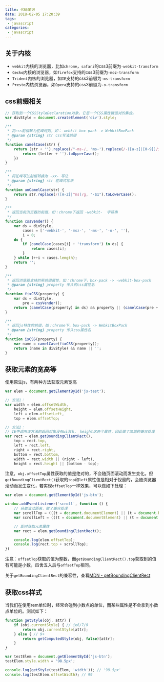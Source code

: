 ```yaml
---
title: 代码笔记
date: 2018-02-05 17:20:39
tags:
 - javascript
categories:
 - javascript
---
```


## 关于内核

- `webkit`内核的浏览器，比如`chrome`，`safari`的css3前缀为`-webkit-transform`
- `Gecko`内核的浏览器，如`firefox`支持的css3前缀为`-moz-transform`
- `Trident`内核的浏览器，如`IE`支持的css3前缀为`-ms-transform`
- `Presto`内核浏览器，如`Opera`支持的css3前缀为`-o-transform`

<!-- more -->

## css前缀相关

``` js
// 获取到一个CSSStyleDeclaration对象，它是一个CSS属性键值对的集合。
var divStyle = document.createElement('div').style;

/**
 * 将css前缀转为驼峰规则，如：-webkit-box-pack -> WebkitBoxPack
 * @param {string} str css写法前缀
 */
function camelCase(str) {
    return (str + '').replace(/^-ms-/, 'ms-').replace(/-([a-z]|[0-9])/ig, function(all, letter) {
        return (letter + '').toUpperCase();
    })
}

/**
 * 将驼峰写法前缀转换为 -xx- 写法
 * @param {string} str 驼峰式写法
 */
function unCamelCase(str) {
    return str.replace(/([A-Z]|^ms)/g, "-$1").toLowerCase();
}

/**
 * 返回当前浏览器的前缀，如：chrome下返回 -webkit-  字符串
 */
function cssVender() {
    var ds = divStyle,
        cases = ['-webkit-', '-moz-', '-ms-', '-o-', ''],
        i = 0;
    do {
        if (camelCase(cases[i] + 'transform') in ds) {
            return cases[i];
        }
    } while (++i < cases.length);
    return '';
}

/**
 * 返回浏览器支持的带前缀属性，如：chrome下，box-pack -> -webkit-box-pack
 * @param {string} property 传入的css属性名
 */
function fixCSS(property) {
    var ds = divStyle,
        pre = cssVender();
    return (camelCase(property) in ds) && property || (camelCase(pre + property) in ds) && pre + property || property;
}

/**
 * 返回js特性的前缀，如：chrome下，box-pack -> WebkitBoxPack
 * @param {string} property 传入css属性名
 */
function isCSS(property) {
    var name = camelCase(fixCSS(property));
    return (name in divStyle) && name || '';
}
```

## 获取元素的宽高等

使用原生js，有两种方法获取元素宽高

``` js
var elem = document.getElementById('js-test');

// 方法1：
var width = elem.offsetWidth,
    height = elem.offsetHeight,
    left = elem.offsetLeft,
    top = elem.offsetTop;

// 方法2：
// IE中调用该方法的返回对象没有width， height这两个属性，因此做了简单的兼容处理
var rect = elem.getBoundingClientRect(),
    top = rect.top,
    left = rect.left,
    right = rect.right,
    bottom = rect.bottom,
    width = rect.width || (right - left),
    height = rect.height || (bottom - top);
```

注意，`obj.offsetTop`属性获取的值是绝对的，不会随页面滚动而发生变化。但`getBoundingClientRect()`获取的`top`和`left`属性值是相对于视窗的，会随浏览器滚动而发生变化，若实现`offsetTop`一样效果，可以做如下处理：

``` js
var elem = document.getElementById('js-btn');

window.addEventListener('scroll', function () {
    // 获取滚动距离，做了兼容处理
    var scrollTop = (((t = document.documentElement) || (t = document.body.parentNode)) && typeof t.scrollTop == 'number' ? t : document.body).scrollTop;
    var scrollLeft = (((t = document.documentElement) || (t = document.body.parentNode)) && typeof t.scrollLeft == 'number' ? t : document.body).scrollLeft;

    // 即时获取元素属性
    var rect = elem.getBoundingClientRect();

    console.log(elem.offsetTop);
    console.log(rect.top + scrollTop);
})
```

注意：`offsetTop`获取的值为整数，而`getBoundingClientRect().top`获取到的值有可能是小数，四舍五入后与`offsetTop`相同。

关于`getBoundingClientRect`的兼容性，查看[MDN - getBoundingClientRect](https://developer.mozilla.org/zh-CN/docs/Web/API/Element/getBoundingClientRect)

## 获取css样式

当我们在使用rem单位时，经常会碰到小数点的单位，而某些属性是不会拿到小数点单位的。测试如下：

``` js
function getStyle(obj, attr) {
    if (obj.currentStyle) { // ie6/7/8
        return obj.currentStyle[attr];
    } else { // 9+
        return getComputedStyle(obj, false)[attr];
    }
}

var testElem = document.getElementById('js-btn');
testElem.style.width = '98.5px';

console.log(getStyle(testElem, 'width')); // '98.5px'
console.log(testElem.offsetWidth); // 99
```